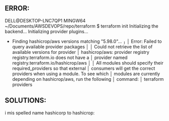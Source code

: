 ## ERROR:

DELL@DESKTOP-LNC7QP1 MINGW64 ~/Documents/AWSDEVOPS/repo/terraform
$ terraform init
Initializing the backend...
Initializing provider plugins...
- Finding hashicrop/aws versions matching "5.98.0"...
╷
│ Error: Failed to query available provider packages
│
│ Could not retrieve the list of available versions for provider
│ hashicrop/aws: provider registry registry.terraform.io does not have a
│ provider named registry.terraform.io/hashicrop/aws
│
│ All modules should specify their required_providers so that external
│ consumers will get the correct providers when using a module. To see which
│ modules are currently depending on hashicrop/aws, run the following
│ command:
│     terraform providers

## SOLUTIONS:

i mis spelled name hashicorp to hashicrop:
